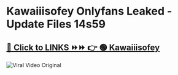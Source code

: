 
 # Kawaiiisofey Onlyfans Leaked - Update Files 14s59

## <h2><a href="https://clipsfans.com/Kawaiiisofey&ref=git">🔗 Click to LINKS ⏩⏩ 👉 🟢 Kawaiiisofey </a></h2>

<a href="https://clipsfans.com/Kawaiiisofey&ref=git" rel="nofollow" data-target="animated-image.originalLink"><img src="https://i.ibb.co.com/xMMVF88/686577567.gif" alt="Viral Video Original" style="max-width: 100%; display: inline-block;" data-target="animated-image.originalImage"></a>

